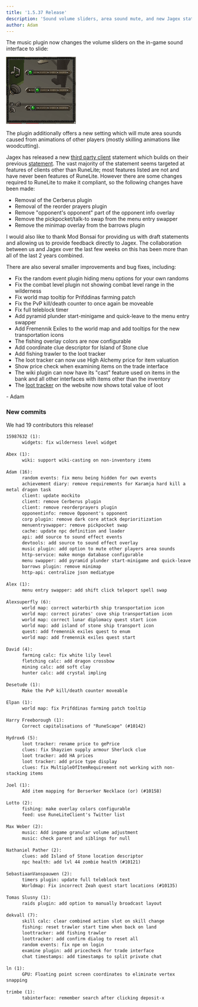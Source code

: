 ```yaml
---
title: '1.5.37 Release'
description: 'Sound volume sliders, area sound mute, and new Jagex statement'
author: Adam
---
```


The music plugin now changes the volume sliders on the in-game sound interface
to slide:

![sliders](/img/blog/1.5.37-Release/sliders.gif)

The plugin additionally offers a new setting which will mute area sounds caused
from animations of other players (mostly skilling animations like woodcutting).

Jagex has released a new [third party
client](https://secure.runescape.com/m=news/another-message-about-unofficial-clients?oldschool=1)
statement which builds on their previous
[statement](https://secure.runescape.com/m=news/a-message-about-unofficial-clients?oldschool=1).
The vast majority of the statement seems targeted at features of clients other than
RuneLite; most features listed are not and have never been features of RuneLite.
However there are some changes required to RuneLite to make it compliant, so the
following changes have been made:

- Removal of the Cerberus plugin
- Removal of the reorder prayers plugin
- Remove "opponent's opponent" part of the opponent info overlay
- Remove the pickpocket/talk-to swap from the menu entry swapper
- Remove the minimap overlay from the barrows plugin

I would also like to thank Mod Bonsai for providing us with draft statements and
allowing us to provide feedback directly to Jagex. The collaboration between us
and Jagex over the last few weeks on this has been more than all of the last 2
years combined.

There are also several smaller improvements and bug fixes, including:

- Fix the random event plugin hiding menu options for your own randoms
- Fix the combat level plugin not showing combat level range in the wilderness
- Fix world map tooltip for Prifddinas farming patch
- Fix the PvP kill/death counter to once again be moveable
- Fix full teleblock timer
- Add pyramid plunder start-minigame and quick-leave to the menu entry swapper
- Add Fremennik Exiles to the world map and add tooltips for the new
  transportation icons
- The fishing overlay colors are now configurable
- Add coordinate clue descriptor for Island of Stone clue
- Add fishing trawler to the loot tracker
- The loot tracker can now use High Alchemy price for item valuation
- Show price check when examining items on the trade interface
- The wiki plugin can now have its "cast" feature used on items in the bank and
  all other interfaces with items other than the inventory
- The [loot tracker](https://runelite.net/account/loot-tracker) on the website now shows total value of loot

\- Adam

### New commits

We had 19 contributors this release!

```
15987632 (1):
      widgets: fix wilderness level widget

Abex (1):
      wiki: support wiki-casting on non-inventory items

Adam (16):
      random events: fix menu being hidden for own events
      achievement diary: remove requirements for Karamja hard kill a metal dragon task
      client: update mockito
      client: remove Cerberus plugin
      client: remove reorderprayers plugin
      opponentinfo: remove Opponent's opponent
      corp plugin: remove dark core attack deprioritization
      menuentryswapper: remove pickpocket swap
      cache: update npc definition and loader
      api: add source to sound effect events
      devtools: add source to sound effect overlay
      music plugin: add option to mute other players area sounds
      http-service: make mongo database configurable
      menu swapper: add pyramid plunder start-minigame and quick-leave
      barrows plugin: remove minimap
      http-api: centralize json mediatype

Alex (1):
      menu entry swapper: add shift click teleport spell swap

Alexsuperfly (6):
      world map: correct waterbirth ship transportation icon
      world map: correct pirates' cove ship transportation icon
      world map: correct lunar diplomacy quest start icon
      world map: add island of stone ship transport icon
      quest: add fremennik exiles quest to enum
      world map: add fremennik exiles quest start

David (4):
      farming calc: fix white lily level
      fletching calc: add dragon crossbow
      mining calc: add soft clay
      hunter calc: add crystal impling

Desetude (1):
      Make the PvP kill/death counter moveable

Elpan (1):
      world map: fix Prifddinas farming patch tooltip

Harry Freeborough (1):
      Correct capitalisations of "RuneScape" (#10142)

Hydrox6 (5):
      loot tracker: rename price to gePrice
      clues: fix Shayzien supply armour Sherlock clue
      loot tracker: add HA prices
      loot tracker: add price type display
      clues: fix MultipleOfItemRequirement not working with non-stacking items

Joel (1):
      Add item mapping for Berserker Necklace (or) (#10158)

Lotto (2):
      fishing: make overlay colors configurable
      feed: use RuneLiteClient's Twitter list

Max Weber (2):
      music: Add ingame granular volume adjustment
      music: check parent and siblings for null

Nathaniel Pather (2):
      clues: add Island of Stone location descriptor
      npc health: add lvl 44 zombie health (#10121)

SebastiaanVanspauwen (2):
      timers plugin: update full teleblock text
      Worldmap: Fix incorrect Zeah quest start locations (#10135)

Tomas Slusny (1):
      raids plugin: add option to manually broadcast layout

dekvall (7):
      skill calc: clear combined action slot on skill change
      fishing: reset trawler start time when back on land
      loottracker: add fishing trawler
      loottracker: add confirm dialog to reset all
      random events: fix npe on login
      examine plugin: add pricecheck for trade interface
      chat timestamps: add timestamps to split private chat

ln (1):
      GPU: Floating point screen coordinates to eliminate vertex snapping

trimbe (1):
      tabinterface: remember search after clicking deposit-x
```

